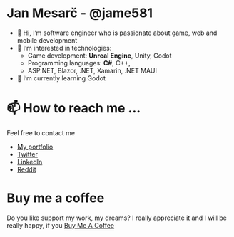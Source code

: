# Jan Mesarč - @jame581
- 👋 Hi, I’m software engineer who is passionate about game, web and mobile development
- 👀 I’m interested in technologies:
  - Game development: __Unreal Engine__, Unity, Godot
  - Programming languages: __C#__, C++,
  - ASP.NET, Blazor, .NET, Xamarin, .NET MAUI
- 🌱 I’m currently learning Godot

# 📫 How to reach me ...
Feel free to contact me
- [My portfolio](https://janmesarc.online/)
- [Twitter](https://twitter.com/jame581)
- [LinkedIn](https://www.linkedin.com/in/jan-mesarc/)
- [Reddit](https://www.reddit.com/user/jame_581)

# Buy me a coffee
Do you like support my work, my dreams?
I really appreciate it and I will be really happy, if you [Buy Me A Coffee](https://www.buymeacoffee.com/jame581)
